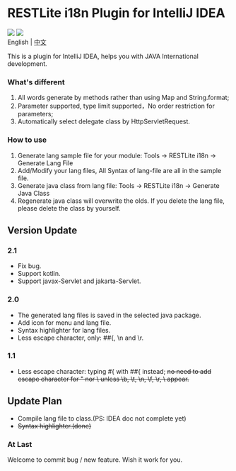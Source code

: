 # RESTLite i18n Plugin for IntelliJ IDEA
[![](https://img.shields.io/github/license/Yeamy/restlite-i18n-plugin)](https://github.com/Yeamy/restlite-i18n-plugin/blob/master/LICENSE) [![](https://img.shields.io/badge/market-jetbrains-black)](https://plugins.jetbrains.com/plugin/20268-restlite-i18n)  
English | [中文](README-CN.md)

This is a plugin for IntelliJ IDEA, helps you with JAVA International development.

### What's different
1. All words generate by methods rather than using Map and String.format;
2. Parameter supported, type limit supported，No order restriction for parameters;
3. Automatically select delegate class by HttpServletRequest.

### How to use
1. Generate lang sample file for your module: Tools → RESTLite i18n → Generate Lang File
2. Add/Modify your lang files, All Syntax of lang-file are all in the sample file.
3. Generate java class from lang file: Tools → RESTLite i18n → Generate Java Class
4. Regenerate java class will overwrite the olds. If you delete the lang file, please delete the class by yourself.

## Version Update
### 2.1
- Fix bug.
- Support kotlin.
- Support javax-Servlet and jakarta-Servlet.

### 2.0
- The generated lang files is saved in the selected java package.
- Add icon for menu and lang file.
- Syntax highlighter for lang files.
- Less escape character, only: ##{, \\n and \\r.
### 1.1
- Less escape character: typing #{ with ##{ instead; ~~no need to add escape character for " nor \ unless \b, \t, \n, \f, \r, \\ appear.~~

## Update Plan
- Compile lang file to class.(PS: IDEA doc not complete yet)
- ~~Syntax highlighter.(done)~~

### At Last
Welcome to commit bug / new feature.
Wish it work for you.
